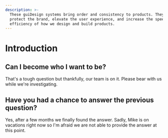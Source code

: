 ```yaml
---
description: >-
  These guiDesign systems bring order and consistency to products. They help to
  protect the brand, elevate the user experience, and increase the speed and
  efficiency of how we design and build products.
---
```


# Introduction

## Can I become who I want to be?

That's a tough question but thankfully, our team is on it. Please bear with us while we're investigating.

## Have you had a chance to answer the previous question?

Yes, after a few months we finally found the answer. Sadly, Mike is on vacations right now so I'm afraid we are not able to provide the answer at this point.



